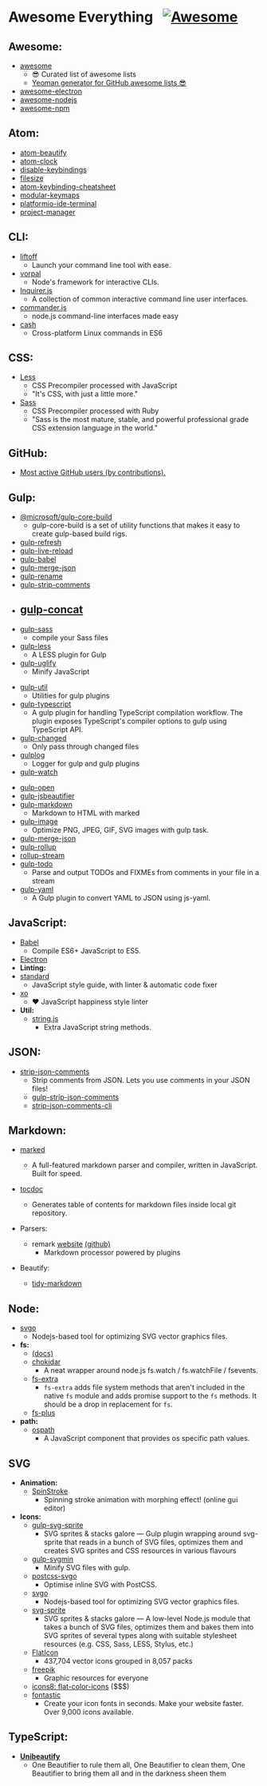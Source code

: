 # Awesome Everything &nbsp; [![Awesome](https://cdn.rawgit.com/sindresorhus/awesome/d7305f38d29fed78fa85652e3a63e154dd8e8829/media/badge.svg)](https://github.com/sindresorhus/awesome)


## Awesome:

  - [awesome](https://github.com/sindresorhus/awesome)
    - 😎 Curated list of awesome lists
    - [Yeoman generator for GitHub awesome lists 😎](https://github.com/dar5hak/generator-awesome-list)
  - [awesome-electron](https://github.com/sindresorhus/awesome-electron)
  - [awesome-nodejs](awesome-nodejs)
  - [awesome-npm](https://github.com/sindresorhus/awesome-npm)

## Atom:

  - [atom-beautify](https://atom.io/packages/atom-beautify)
  - [atom-clock](https://atom.io/packages/atom-clock)
  - [disable-keybindings](https://atom.io/packages/disable-keybindings)
  - [filesize](https://atom.io/packages/filesize)
  - [atom-keybinding-cheatsheet](https://atom.io/packages/keybinding-cheatsheet)
  - [modular-keymaps](https://github.com/danielbayley/atom-modular-keymaps)
  - [platformio-ide-terminal](https://atom.io/packages/platformio-ide-terminal)
  - [project-manager](https://github.com/danielbrodin/atom-project-manager)

## CLI:

  - [liftoff](https://www.npmjs.com/package/liftoff)
    - Launch your command line tool with ease.
  - [vorpal](http://vorpal.js.org/)
    - Node's framework for interactive CLIs.
  - [Inquirer.js](https://github.com/SBoudrias/Inquirer.js)
    - A collection of common interactive command line user interfaces.
  - [commander.js](https://github.com/tj/commander.js)
    - node.js command-line interfaces made easy
  - [cash](https://github.com/dthree/cash)
    - Cross-platform Linux commands in ES6

## CSS:

  - [Less](http://lesscss.org/)
    - CSS Precompiler processed with JavaScript
    - "It's CSS, with just a little more."
  - [Sass](http://sass-lang.com/)
    - CSS Precompiler processed with Ruby
    - "Sass is the most mature, stable, and powerful professional grade CSS extension language in the world."

## GitHub:

  - [Most active GitHub users (by contributions).](https://gist.github.com/paulmillr/2657075/)

## Gulp:

  - [@microsoft/gulp-core-build](https://www.npmjs.com/package/@microsoft/gulp-core-build)
    - gulp-core-build is a set of utility functions that makes it easy to create gulp-based build rigs.
  - [gulp-refresh](https://www.npmjs.com/package/gulp-refresh)
  - [gulp-live-reload](https://github.com/vohof/gulp-livereload)
  - [gulp-babel](https://www.npmjs.com/package/gulp-babel)
  - [gulp-merge-json](https://www.npmjs.com/package/gulp-merge-json)
  - [gulp-rename]()
  - [gulp-strip-comments]()
  - [gulp-concat](https://github.com/contra/gulp-concat)
    -
  - [gulp-sass](https://www.npmjs.com/package/gulp-sass)
    -  compile your Sass files
  - [gulp-less](https://www.npmjs.com/package/gulp-less)
    - A LESS plugin for Gulp
  - [gulp-uglify](https://www.npmjs.com/package/gulp-uglify)
    - Minify JavaScript
  <!-- - [gulp-sourcemaps](gulp-sourcemaps) -->
  - [gulp-util](https://github.com/gulpjs/gulp-util)
    - Utilities for gulp plugins
  - [gulp-typescript](https://www.npmjs.com/package/gulp-typescript)
    - A gulp plugin for handling TypeScript compilation workflow. The plugin exposes TypeScript's compiler options to gulp using TypeScript API.
  - [gulp-changed](https://www.npmjs.com/package/gulp-changed)
    - Only pass through changed files
  - [gulplog](https://www.npmjs.com/package/gulplog)
    - Logger for gulp and gulp plugins
  - [gulp-watch](https://www.npmjs.com/package/gulp-watch)
  <!-- - [gulp-coffee](https://www.npmjs.com/package/gulp-coffee) -->
  - [gulp-open](https://www.npmjs.com/package/gulp-open)
  - [gulp-jsbeautifier](https://www.npmjs.com/package/gulp-jsbeautifier)
  - [gulp-markdown](https://www.npmjs.com/package/gulp-markdown)
    - Markdown to HTML with marked
  - [gulp-image](https://www.npmjs.com/package/gulp-image)
    - Optimize PNG, JPEG, GIF, SVG images with gulp task.
  - [gulp-merge-json](https://www.npmjs.com/package/gulp-merge-json)
  - [gulp-rollup]()
  - [rollup-stream](https://github.com/Permutatrix/rollup-stream)
  - [gulp-todo](https://www.npmjs.com/package/gulp-todo)
    - Parse and output TODOs and FIXMEs from comments in your file in a stream
  - [gulp-yaml](https://www.npmjs.com/package/gulp-yaml)
    - A Gulp plugin to convert YAML to JSON using js-yaml.

## JavaScript:
  - [Babel](https://babeljs.io/)
    - Compile ES6+ JavaScript to ES5.
  - [Electron]()
  - **Linting:**
  - [standard](https://github.com/standard/standard)
    - JavaScript style guide, with linter & automatic code fixer
  - [xo](https://github.com/sindresorhus/xo)
    - ❤️ JavaScript happiness style linter
  - **Util:**
    - [string.js](http://stringjs.com/)
      - Extra JavaScript string methods.

## JSON:

  - [strip-json-comments](https://github.com/sindresorhus/strip-json-comments)
    - Strip comments from JSON. Lets you use comments in your JSON files!
    - [gulp-strip-json-comments](https://github.com/sindresorhus/gulp-strip-json-comments)
    - [strip-json-comments-cli](https://github.com/sindresorhus/strip-json-comments-cli)

## Markdown:

  - [marked](https://github.com/chjj/marked)
    - A full-featured markdown parser and compiler, written in JavaScript. Built for speed.
  - [tocdoc](https://github.com/thlorenz/doctoc)
    - Generates table of contents for markdown files inside local git repository.

  - Parsers:
    - remark [website](http://remark.js.org/) [(github)](https://github.com/wooorm/remark)
      - Markdown processor powered by plugins


  - Beautify:

    - [tidy-markdown](https://github.com/slang800/tidy-markdown)

## Node:
  - [svgo](https://github.com/svg/svgo)
    - Nodejs-based tool for optimizing SVG vector graphics files.
  - **fs:**
    - [(docs)](https://nodejs.org/api/fs.html)
    - [chokidar](https://github.com/paulmillr/chokidar)
      - A neat wrapper around node.js fs.watch / fs.watchFile / fsevents.
    - [fs-extra](https://github.com/jprichardson/node-fs-extra)
      - `fs-extra` adds file system methods that aren't included in the native `fs` module and adds promise support to the `fs` methods. It should be a drop in replacement for `fs`.
    - [fs-plus](https://github.com/atom/fs-plus)
  - **path:**
    - [ospath](https://github.com/jprichardson/ospath)
      - A JavaScript component that provides os specific path values.

## SVG
  - __Animation:__
    - [SpinStroke](https://lichin.me/spinStroke/)
      - Spinning stroke animation with morphing effect! (online gui editor)
  - __Icons:__
    - [gulp-svg-sprite](https://github.com/jkphl/gulp-svg-sprite)
      - SVG sprites & stacks galore — Gulp plugin wrapping around svg-sprite that reads in a bunch of SVG files, optimizes them and creates SVG sprites and CSS resources in various flavours
    - [gulp-svgmin](https://github.com/ben-eb/gulp-svgmin)
      - Minify SVG files with gulp.
    - [postcss-svgo](https://github.com/ben-eb/postcss-svgo)
        - Optimise inline SVG with PostCSS.
    - [svgo](https://github.com/svg/svgo)
      - Nodejs-based tool for optimizing SVG vector graphics files.
    - [svg-sprite](https://github.com/jkphl/svg-sprite)
        - SVG sprites & stacks galore — A low-level Node.js module that takes a bunch of SVG files, optimizes them and bakes them into SVG sprites of several types along with suitable stylesheet resources (e.g. CSS, Sass, LESS, Stylus, etc.)
    - [FlatIcon](http://www.flaticon.com/packs/icon-works)
        - 437,704 vector icons grouped in 8,057 packs
    - [freepik](http://www.freepik.com/)
        - Graphic resources for everyone
    - [icons8: flat-color-icons](https://icons8.com/c/flat-color-icons) ($$$)
    - [fontastic](http://fontastic.me/)
      - Create your icon fonts in seconds. Make your website faster. Over 9,000 icons available.
## TypeScript:

  - [**Unibeautify**](https://github.com/Unibeautify/unibeautify)
    - One Beautifier to rule them all, One Beautifier to clean them, One Beautifier to bring them all and in the darkness sheen them
